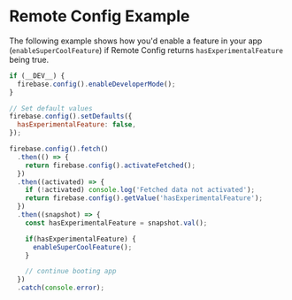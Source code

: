 # Remote Config Example

The following example shows how you'd enable a feature in your app (`enableSuperCoolFeature`) if Remote Config returns `hasExperimentalFeature` being true.

```js
if (__DEV__) {
  firebase.config().enableDeveloperMode();
}

// Set default values
firebase.config().setDefaults({
  hasExperimentalFeature: false,
});

firebase.config().fetch()
  .then(() => {
    return firebase.config().activateFetched();
  })
  .then((activated) => {
    if (!activated) console.log('Fetched data not activated');
    return firebase.config().getValue('hasExperimentalFeature');
  })
  .then((snapshot) => {
    const hasExperimentalFeature = snapshot.val();

    if(hasExperimentalFeature) {
      enableSuperCoolFeature();
    }

    // continue booting app
  })
  .catch(console.error);
```
